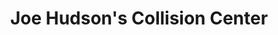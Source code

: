 ---
title: "Joe Hudson's Collision Center"
url: /kerrville/joe-hudsons-collision-center/
shop: car repair
---